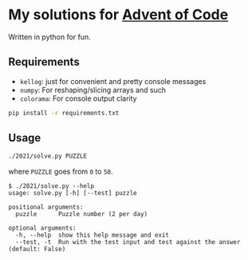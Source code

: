 # My solutions for [Advent of Code](https://adventofcode.com/)

Written in python for fun.

## Requirements

- `kellog`: just for convenient and pretty console messages
- `numpy`: For reshaping/slicing arrays and such
- `colorama`: For console output clarity

```bash
pip install -r requirements.txt
```

## Usage

```bash
./2021/solve.py PUZZLE
```

where `PUZZLE` goes from `0` to `50`.

```
$ ./2021/solve.py --help
usage: solve.py [-h] [--test] puzzle

positional arguments:
  puzzle      Puzzle number (2 per day)

optional arguments:
  -h, --help  show this help message and exit
  --test, -t  Run with the test input and test against the answer (default: False)
```
